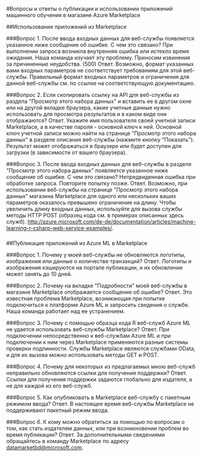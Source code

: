 ﻿<properties title="FAQ for publishing and using Machine Learning apps in the Azure Marketplace" pageTitle="Вопросы и ответы о публикации и использовании приложений машинного обучения в магазине Azure Marketplace | Azure" description="Frequently Asked Questions" metaKeywords="" services="machine-learning" solutions="" documentationCenter="" authors="jaymathe" manager="paulettm" editor="cgronlun" videoId="" scriptId="" />

<tags ms.service="machine-learning" ms.workload="data-services" ms.tgt_pltfrm="na" ms.devlang="na" ms.topic="article" ms.date="10/13/2014" ms.author="jaymathe" /> 

#Вопросы и ответы о публикации и использовании приложений машинного обучения в магазине Azure Marketplace

##Использование приложений из Marketplace


###Вопрос 1. После ввода входных данных для веб-службы появляется указанное ниже сообщение об ошибке. С чем это связано?
При выполнении запроса возникла внутренняя ошибка или истекло время ожидания. Наша команда изучает эту проблему. Приносим извинения за причиненные неудобства. (500)
Ответ. Возможно, формат указанных вами входных параметров не соответствует требованиям для этой веб-службы. Правильный формат входных параметров и ограничения для данной веб-службы см. по ссылке на соответствующую документацию.

###Вопрос 2. Если скопировать ссылку на API для веб-службы из раздела "Просмотр этого набора данных" и вставить ее в другом окне или на другой вкладке браузера, какие учетные данные нужно использовать для просмотра результатов и в каком виде они отображаются?
Ответ. Укажите имя пользователя своей учетной записи Marketplace, а в качестве пароля - основной ключ к ней. Основной ключ учетной записи можно найти на странице "Просмотр этого набора данных" в разделе описания веб-службы (нажмите кнопку "Показать"). Результат может отображаться в браузере или будет доступен для загрузки (в зависимости от вашего браузера).

###Вопрос 3. После ввода входных данных для веб-службы в разделе "Просмотр этого набора данных" появляется указанное ниже сообщение об ошибке. С чем это связано?
Непредвиденная ошибка при обработке запроса. Повторите попытку позже.
Ответ. Возможно, при использовании веб-службы на странице "Просмотр этого набора данных" магазина Marketplace для одного или нескольких ваших параметров оказалось превышено ограничение на длину. Чтобы увеличить длину входных данных, используйте для вызова службы методы HTTP POST (образец кода см. в примерах описанных здесь служб). http://azure.microsoft.com/de-de/documentation/articles/machine-learning-r-csharp-web-service-examples/.

###

##Публикация приложений из Azure ML в Marketplace

###Вопрос 1. Почему у моей веб-службы не обновляются логотипы, изображения или данные о количестве транзакций? 
Ответ. Логотипы и изображения кэшируются на портале публикации, и их обновление может занять до 10 дней.

###Вопрос 2. Почему на вкладке "Подробности" моей веб-службы в магазине Marketplace отображается сообщение об ошибке?
Ответ. Это известная проблема Marketplace, возникающая при попытке подключиться к платформе Azure ML и запросить сведения о службе. Наша команда работает над ее устранением.

###Вопрос 3. Почему с помощью образца кода R веб-служб Azure ML не удается использовать веб-службы Marketplace?
Ответ. При подключении непосредственно к веб-службам Azure ML и при подключении к ним через Marketplace применяются разные системы проверки подлинности. Службы Marketplace являются службами OData, и для их вызова можно использовать методы GET и POST. 

###Вопрос 4. Почему для некоторых из предлагаемых мною веб-служб неправильно обновляются ссылки для получения поддержки?
Ответ. Ссылки для получения поддержки задаются глобально для издателя, а не для каждой из его веб-служб. 

###Вопрос 5. Как опубликовать в Marketplace веб-службу с пакетным режимом ввода?
Ответ. В настоящее время веб-службы Marketplace не поддерживают пакетный режим ввода.

###Вопрос 6. К кому можно обратиться за помощью по вопросам о том, как стать издателем данных, или при возникновении проблем во время публикации?
Ответ. За дополнительными сведениями обращайтесь в команду Marketplace по адресу datamarketbd@microsoft.com.





